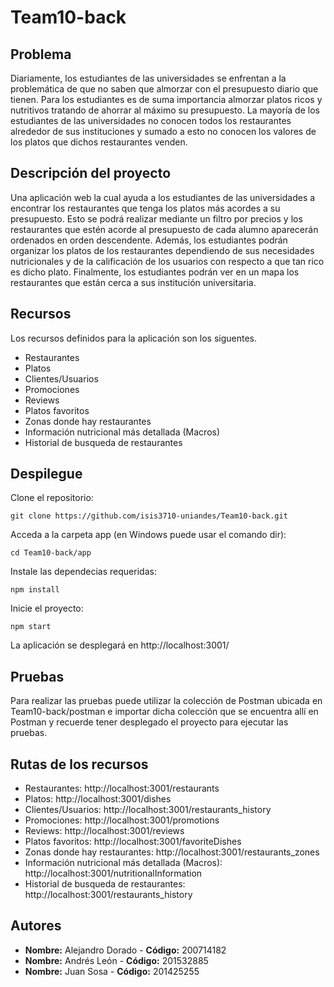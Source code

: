 # Team10-back

## Problema
Diariamente, los estudiantes de las  universidades se enfrentan a la problemática de que no saben que almorzar con el presupuesto diario  que tienen. Para los estudiantes es de suma importancia almorzar platos ricos y nutritivos tratando de ahorrar al máximo su presupuesto.  La mayoría de los estudiantes de las universidades no conocen todos los restaurantes alrededor de sus instituciones y sumado a esto no conocen los valores de los platos que dichos restaurantes venden.

## Descripción del proyecto
Una aplicación web la cual ayuda a los estudiantes de las universidades a encontrar los restaurantes que tenga los platos más acordes a su presupuesto. Esto se podrá realizar mediante un filtro por precios y los restaurantes que estén acorde al presupuesto de cada alumno aparecerán ordenados en orden descendente. Además, los estudiantes podrán organizar los platos de los restaurantes dependiendo de sus necesidades nutricionales y de la calificación de los usuarios con respecto a que tan rico es dicho plato. Finalmente, los estudiantes podrán ver en un mapa los restaurantes que están cerca a sus institución universitaria. 

## Recursos
Los recursos definidos para la aplicación son los siguentes.

* Restaurantes
* Platos
* Clientes/Usuarios
* Promociones
* Reviews
* Platos favoritos
* Zonas donde hay restaurantes  
* Información nutricional más detallada (Macros)
* Historial de busqueda de restaurantes

## Despilegue

Clone el repositorio:

    git clone https://github.com/isis3710-uniandes/Team10-back.git
   
Acceda a la carpeta app (en Windows puede usar el comando dir):

    cd Team10-back/app 
    
Instale las dependecias requeridas:

    npm install

Inicie el proyecto:
    
    npm start
    
La aplicación se desplegará en http://localhost:3001/

## Pruebas

Para realizar las pruebas puede utilizar la colección de Postman ubicada en Team10-back/postman e importar dicha colección que se encuentra allí en Postman y recuerde tener desplegado el proyecto para ejecutar las pruebas.

## Rutas de los recursos

* Restaurantes: http://localhost:3001/restaurants
* Platos: http://localhost:3001/dishes
* Clientes/Usuarios: http://localhost:3001/restaurants_history 
* Promociones: http://localhost:3001/promotions
* Reviews: http://localhost:3001/reviews
* Platos favoritos: http://localhost:3001/favoriteDishes
* Zonas donde hay restaurantes: http://localhost:3001/restaurants_zones  
* Información nutricional más detallada (Macros): http://localhost:3001/nutritionalInformation
* Historial de busqueda de restaurantes: http://localhost:3001/restaurants_history

## Autores

* **Nombre:** Alejandro Dorado - **Código:** 200714182
* **Nombre:** Andrés León - **Código:** 201532885
* **Nombre:** Juan Sosa - **Código:** 201425255
